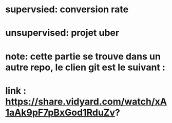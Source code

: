 
# supervsied: conversion rate

# unsupervised: projet uber
# note: cette partie se trouve dans un autre repo, le clien git est le suivant : 
# link : https://share.vidyard.com/watch/xA1aAk9pF7pBxGod1RduZv?
